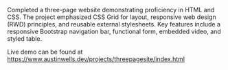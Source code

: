 Completed a three-page website demonstrating proficiency in HTML and CSS. The project emphasized CSS Grid for layout, responsive web design (RWD) principles, and reusable external stylesheets. Key features include a responsive Bootstrap navigation bar, functional form, embedded video, and styled table.

Live demo can be found at https://www.austinwells.dev/projects/threepagesite/index.html
